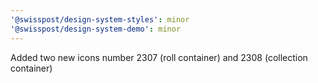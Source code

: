 ```yaml
---
'@swisspost/design-system-styles': minor
'@swisspost/design-system-demo': minor
---
```


Added two new icons number 2307 (roll container) and 2308 (collection container)
